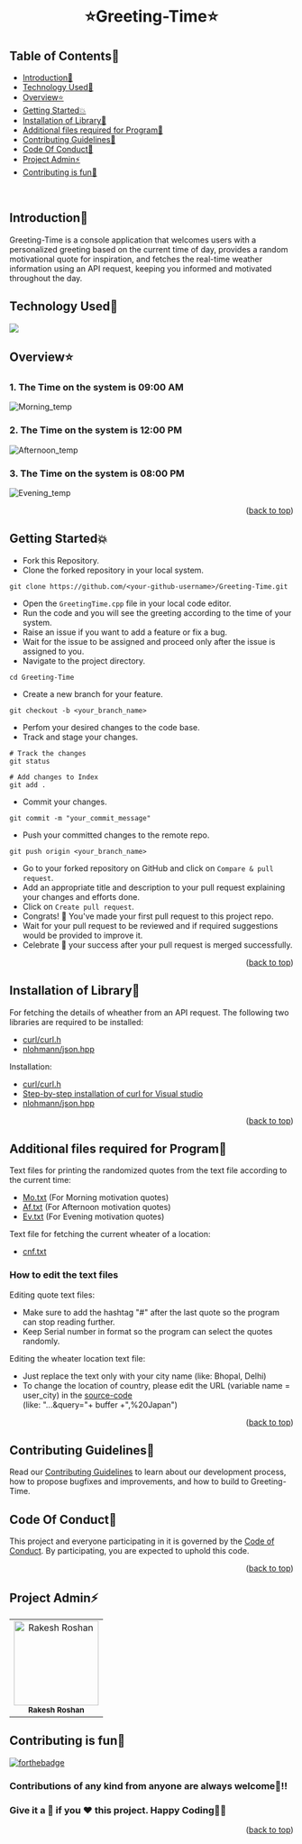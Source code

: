 # <p align="center">⭐Greeting-Time⭐</p>

<!-- --------------------------------------------------------------------------------------------------------------------------------------------------------- -->

<div id="top"></div>

<h2>Table of Contents🧾</h2>

- [Introduction📌](#introduction)
- [Technology Used🚀](#technology-used)
- [Overview⭐](#overview)
- [Getting Started💥](#getting-started)
- [Installation of Library📑](#installation-of-Library)
- [Additional files required for Program📑](#additional-files-required-for-Program)
- [Contributing Guidelines📑](#contributing-guidelines)
- [Code Of Conduct📑](#code-of-conduct)
- [Project Admin⚡](#project-admin)
- [Contributing is fun🧡](#contributing-is-fun)
<br>

<!-- --------------------------------------------------------------------------------------------------------------------------------------------------------- -->

<h2>Introduction📌</h2>

Greeting-Time is a console application that welcomes users with a personalized greeting based on the current time of day, provides a random motivational quote for inspiration, and fetches the real-time weather information using an API request, keeping you informed and motivated throughout the day.

<!-- --------------------------------------------------------------------------------------------------------------------------------------------------------- -->

<h2>Technology Used🚀</h2>

<p>
  <a href = "https://www.learncpp.com/"> <img src = "https://img.icons8.com/color/70/000000/c-plus-plus-logo.png"/> </a>
</p>

<!-- --------------------------------------------------------------------------------------------------------------------------------------------------------- -->

<h2>Overview⭐</h2>

<h3>1. The Time on the system is 09:00 AM</h3>
<img src = "https://github.com/Volcano-Dragon/Greeting-Time/assets/93902835/25f13e25-2acb-4293-9905-9c2a989ac149.png" alt = "Morning_temp"></img>

<h3>2. The Time on the system is 12:00 PM</h3>
<img src = "https://github.com/Volcano-Dragon/Greeting-Time/assets/93902835/ce435fd4-98d9-4070-b914-d174788b13a3.png" alt = "Afternoon_temp"></img>

<h3>3. The Time on the system is 08:00 PM</h3>
<img src = "https://github.com/Volcano-Dragon/Greeting-Time/assets/93902835/4c2295fa-2d7c-49da-8786-4bdd41bcd561.png" alt = "Evening_temp"></img>

<p align="right">(<a href="#top">back to top</a>)</p>

<!-- --------------------------------------------------------------------------------------------------------------------------------------------------------- -->

<h2>Getting Started💥</h2>

- Fork this Repository.
- Clone the forked repository in your local system.
```
git clone https://github.com/<your-github-username>/Greeting-Time.git
```
- Open the `GreetingTime.cpp` file in your local code editor.
- Run the code and you will see the greeting according to the time of your system.
- Raise an issue if you want to add a feature or fix a bug.
- Wait for the issue to be assigned and proceed only after the issue is assigned to you.
- Navigate to the project directory.
```
cd Greeting-Time
```
- Create a new branch for your feature.
```
git checkout -b <your_branch_name>
```
- Perfom your desired changes to the code base.
- Track and stage your changes.
```
# Track the changes
git status

# Add changes to Index
git add .
```
- Commit your changes.
```
git commit -m "your_commit_message"
```
- Push your committed changes to the remote repo.
```
git push origin <your_branch_name>
```
- Go to your forked repository on GitHub and click on `Compare & pull request`.
- Add an appropriate title and description to your pull request explaining your changes and efforts done.
- Click on `Create pull request`.
- Congrats! 🥳 You've made your first pull request to this project repo.
- Wait for your pull request to be reviewed and if required suggestions would be provided to improve it.
- Celebrate 🥳 your success after your pull request is merged successfully.
<p align="right">(<a href="#top">back to top</a>)</p>

<!-- --------------------------------------------------------------------------------------------------------------------------------------------------------- -->

<h2>Installation of Library📑</h2>

For fetching the details of wheather from an API request. The following two libraries are required to be installed:
- [curl/curl.h](https://curl.se)
- [nlohmann/json.hpp](https://github.com/nlohmann/json)

Installation:
- [curl/curl.h](https://everything.curl.dev/get)
- [Step-by-step installation of curl for Visual studio](https://stackoverflow.com/questions/53861300/how-do-you-properly-install-libcurl-for-use-in-visual-studio-2017)
- [nlohmann/json.hpp](https://github.com/nlohmann/json#integration)
<p align="right">(<a href="#top">back to top</a>)</p>

<!-- --------------------------------------------------------------------------------------------------------------------------------------------------------- -->

<h2>Additional files required for Program📑</h2>

Text files for printing the randomized quotes from the text file according to the current time:
- [Mo.txt](Mo.txt) (For Morning motivation quotes)
- [Af.txt](Af.txt) (For Afternoon motivation quotes)
- [Ev.txt](Ev.txt) (For Evening motivation quotes)
  
Text file for fetching the current wheater of a location:
- [cnf.txt](cnf.txt)

<h3>How to edit the text files</h3>

Editing quote text files:
- Make sure to add the hashtag "#" after the last quote so the program can stop reading further.
- Keep Serial number in format so the program can select the quotes randomly.

Editing the wheater location text file:
- Just replace the text only with your city name (like: Bhopal, Delhi)
- To change the location of country, please edit the URL (variable name = user_city) in the [source-code](GreetingTime.cpp#L43) <br>
 (like: "...&query="+ buffer +",%20Japan")
<p align="right">(<a href="#top">back to top</a>)</p>

<!-- --------------------------------------------------------------------------------------------------------------------------------------------------------- -->

<h2>Contributing Guidelines📑</h2>

Read our [Contributing Guidelines](https://github.com/Rakesh9100/Greeting-Time/blob/main/.github/CONTRIBUTING_GUIDELINES.md) to learn about our development process, how to propose bugfixes and improvements, and how to build to Greeting-Time.

<!-- --------------------------------------------------------------------------------------------------------------------------------------------------------- -->

<h2>Code Of Conduct📑</h2>

This project and everyone participating in it is governed by the [Code of Conduct](https://github.com/Rakesh9100/Greeting-Time/blob/main/.github/CODE_OF_CONDUCT.md). By participating, you are expected to uphold this code.
<p align="right">(<a href="#top">back to top</a>)</p>

<!-- --------------------------------------------------------------------------------------------------------------------------------------------------------- -->

<h2>Project Admin⚡</h2>

<table>
<tr>
<td align="center">
<a href="https://github.com/Rakesh9100/"><img src="https://avatars.githubusercontent.com/u/73993775?v=4" height="150px" width="150px" alt="Rakesh Roshan"></a><br><sub><b>Rakesh Roshan</b></sub>
</td>
</tr>
</table>

<!-- --------------------------------------------------------------------------------------------------------------------------------------------------------- -->

<h2>Contributing is fun🧡</h2>

[![forthebadge](https://forthebadge.com/images/badges/built-with-love.svg)](https://forthebadge.com)
<h3>Contributions of any kind from anyone are always welcome🌟!!</h3>
<h3>Give it a 🌟 if you ❤ this project. Happy Coding👨‍💻</h3>
<p align="right">(<a href="#top">back to top</a>)</p>
